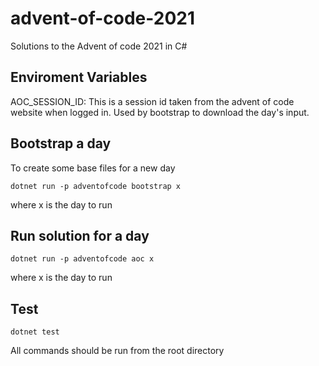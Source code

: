 # advent-of-code-2021

Solutions to the Advent of code 2021 in C#

## Enviroment Variables

AOC_SESSION_ID: This is a session id taken from the advent of code website when logged in. Used by bootstrap to download the day's input.

## Bootstrap a day

To create some base files for a new day

`dotnet run -p adventofcode bootstrap x`

where x is the day to run

## Run solution for a day

`dotnet run -p adventofcode aoc x`

where x is the day to run

## Test

`dotnet test`

All commands should be run from the root directory
